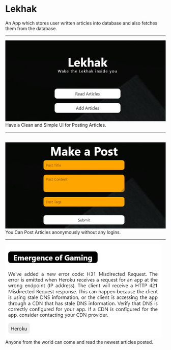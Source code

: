 # Lekhak
An App which stores user written articles into database and also fetches them from the database.
<br>

<hr>
<img src="im1 (1).png">
Have a Clean and Simple UI for Posting Articles.
<hr>
<br>
<img src="im1 (2).png">
You Can Post Articles anonymously without any logins.
<br>
<hr>
<img src="im1 (3).png">
Anyone from the world can come and read the newest articles posted.

